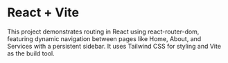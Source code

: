 # React + Vite

This project demonstrates routing in React using react-router-dom, featuring dynamic navigation between pages like Home, About, and Services with a persistent sidebar. It uses Tailwind CSS for styling and Vite as the build tool.
